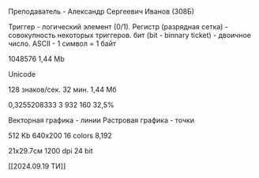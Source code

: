 Преподаватель - Александр Сергеевич Иванов (308Б)

Триггер - логический элемент (0/1).
Регистр (разрядная сетка) - совокупность некоторых триггеров. 
бит (bit - binnary ticket) - двоичное число.
ASCII - 1 символ = 1 байт 

1048576 
1,44 Mb 

Unicode

128 знаков/сек.
32 мин. 
1,44 Мб

0,3255208333
3 932 160
32,5%

Векторная графика - линии
Растровая графика - точки

512 Kb
640x200
16 colors
8,192

21x29.7см
1200 dpi
24 bit

[[2024.09.19 ТИ]]